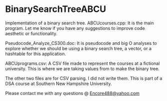 # BinarySearchTreeABCU
Implementation of a binary search tree.
ABCUcourses.cpp: It is the main program. Let me know if you have any suggestions to improve code aesthetic or functionality.

Pseudocode_Analyze_CS300.doc: It is pseudocode and big O analyses to explore whether we should be using a binary search tree, a vector, or a hashtable for this application.

ABCUprograms.csv: A CSV file made to represent the courses at a fictional university. This is where we are taking values from to make the binary tree.

The other two files are for CSV parsing. I did not write them. This is part of a DSA course at Southern New Hampshire University.

Please contact me with any questions @ Encore488@yahoo.com
